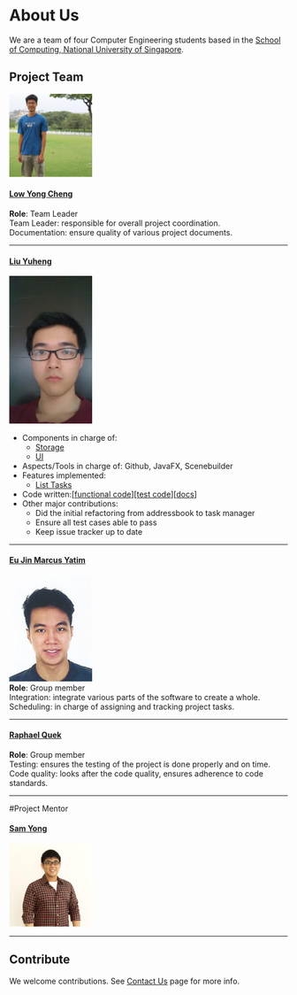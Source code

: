# About Us

<!-- @@LiuYuheng A0139820E -->

We are a team of four Computer Engineering students based in the [School of Computing, National University of Singapore](http://www.comp.nus.edu.sg). 

## Project Team
<img src='images/LowYongCheng.jpg' width="150"><br>
#### [**Low Yong Cheng**](https://github.com/yongchenglow)
**Role**: Team Leader<br>
Team Leader: responsible for overall project coordination.<br>
Documentation: ensure quality of various project documents.

-----

#### [**Liu Yuheng**](https://github.com/E0003705)
<img src='images/LiuYuheng.jpg' width="150"><br>

* Components in charge of: 
    * [Storage](https://github.com/CS2103AUG2016-T10-C4/Main/blob/master/docs/DeveloperGuide.md#7-storage-component)
    * [UI](https://github.com/CS2103AUG2016-T10-C4/Main/blob/master/docs/DeveloperGuide.md#4-ui-component)
* Aspects/Tools in charge of: Github, JavaFX, Scenebuilder
* Features implemented:
    * [List Tasks](https://github.com/CS2103AUG2016-T10-C4/Main/blob/master/docs/UserGuide.md#316-listing-what-you-want-to-do)
* Code written:[[functional code](collated/main/A0139820E.md)][[test code](collated/test/A0139820E.md)][[docs](collated/docs/A0139820E.md)]
* Other major contributions:
    * Did the initial refactoring from addressbook to task manager
    * Ensure all test cases able to pass
    * Keep issue tracker up to date

-----

#### [**Eu Jin Marcus Yatim**](https://github.com/a0124453)
<img src='images/EuJinMarcusYatim.jpg' width="150"><br>
**Role**: Group member<br>
Integration: integrate various parts of the software to create a whole.<br>
Scheduling: in charge of assigning and tracking project tasks.

-----

#### [**Raphael Quek**](https://github.com/raphaelquek)
**Role**: Group member<br>
Testing: ensures the testing of the project is done properly and on time.<br>
Code quality: looks after the code quality, ensures adherence to code standards.

-----

#Project Mentor
#### [**Sam Yong**](https://github.com/mauris)
 <img src="images/SamYong.jpeg" width="150"><br>
 
------

## Contribute

We welcome contributions. See [Contact Us](ContactUs.md) page for more info.

